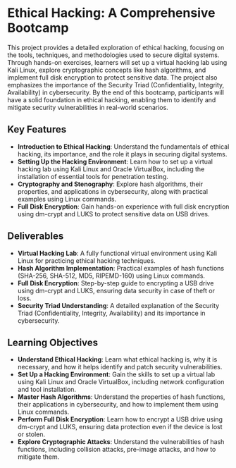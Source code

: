 # Ethical Hacking: A Comprehensive Bootcamp

This project provides a detailed exploration of ethical hacking, focusing on the tools, techniques, and methodologies used to secure digital systems. Through hands-on exercises, learners will set up a virtual hacking lab using Kali Linux, explore cryptographic concepts like hash algorithms, and implement full disk encryption to protect sensitive data. The project also emphasizes the importance of the Security Triad (Confidentiality, Integrity, Availability) in cybersecurity. By the end of this bootcamp, participants will have a solid foundation in ethical hacking, enabling them to identify and mitigate security vulnerabilities in real-world scenarios.

## Key Features
- **Introduction to Ethical Hacking**: Understand the fundamentals of ethical hacking, its importance, and the role it plays in securing digital systems.
- **Setting Up the Hacking Environment**: Learn how to set up a virtual hacking lab using Kali Linux and Oracle VirtualBox, including the installation of essential tools for penetration testing.
- **Cryptography and Stenography**: Explore hash algorithms, their properties, and applications in cybersecurity, along with practical examples using Linux commands.
- **Full Disk Encryption**: Gain hands-on experience with full disk encryption using dm-crypt and LUKS to protect sensitive data on USB drives.

## Deliverables
- **Virtual Hacking Lab**: A fully functional virtual environment using Kali Linux for practicing ethical hacking techniques.
- **Hash Algorithm Implementation**: Practical examples of hash functions (SHA-256, SHA-512, MD5, RIPEMD-160) using Linux commands.
- **Full Disk Encryption**: Step-by-step guide to encrypting a USB drive using dm-crypt and LUKS, ensuring data security in case of theft or loss.
- **Security Triad Understanding**: A detailed explanation of the Security Triad (Confidentiality, Integrity, Availability) and its importance in cybersecurity.

## Learning Objectives
- **Understand Ethical Hacking**: Learn what ethical hacking is, why it is necessary, and how it helps identify and patch security vulnerabilities.
- **Set Up a Hacking Environment**: Gain the skills to set up a virtual lab using Kali Linux and Oracle VirtualBox, including network configuration and tool installation.
- **Master Hash Algorithms**: Understand the properties of hash functions, their applications in cybersecurity, and how to implement them using Linux commands.
- **Perform Full Disk Encryption**: Learn how to encrypt a USB drive using dm-crypt and LUKS, ensuring data protection even if the device is lost or stolen.
- **Explore Cryptographic Attacks**: Understand the vulnerabilities of hash functions, including collision attacks, pre-image attacks, and how to mitigate them.
 
